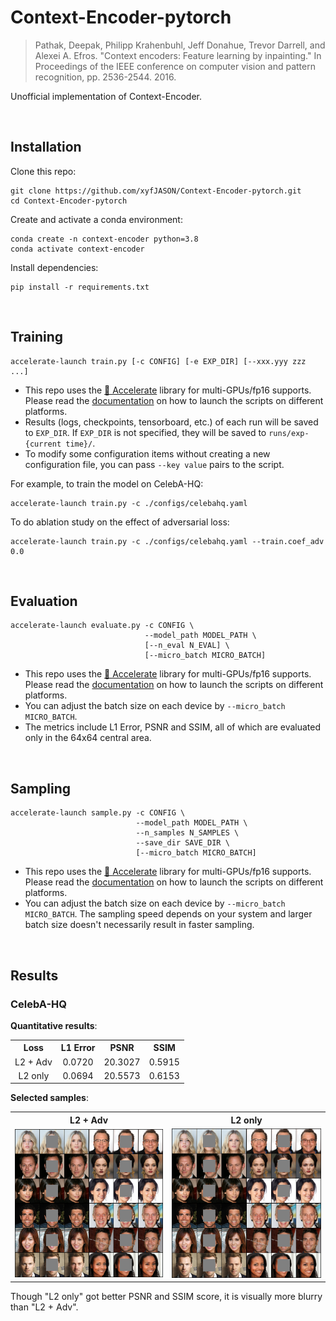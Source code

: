 # Context-Encoder-pytorch

> Pathak, Deepak, Philipp Krahenbuhl, Jeff Donahue, Trevor Darrell, and Alexei A. Efros. "Context encoders: Feature learning by inpainting." In Proceedings of the IEEE conference on computer vision and pattern recognition, pp. 2536-2544. 2016.

Unofficial implementation of Context-Encoder.

<br/>



## Installation

Clone this repo:

```shell
git clone https://github.com/xyfJASON/Context-Encoder-pytorch.git
cd Context-Encoder-pytorch
```

Create and activate a conda environment:

```shell
conda create -n context-encoder python=3.8
conda activate context-encoder
```

Install dependencies:

```shell
pip install -r requirements.txt
```

<br/>



## Training

```shell
accelerate-launch train.py [-c CONFIG] [-e EXP_DIR] [--xxx.yyy zzz ...]
```

- This repo uses the [🤗 Accelerate](https://huggingface.co/docs/accelerate/index) library for multi-GPUs/fp16 supports. Please read the [documentation](https://huggingface.co/docs/accelerate/basic_tutorials/launch#using-accelerate-launch) on how to launch the scripts on different platforms.
- Results (logs, checkpoints, tensorboard, etc.) of each run will be saved to `EXP_DIR`. If `EXP_DIR` is not specified, they will be saved to `runs/exp-{current time}/`.
- To modify some configuration items without creating a new configuration file, you can pass `--key value` pairs to the script.

For example, to train the model on CelebA-HQ:

```shell
accelerate-launch train.py -c ./configs/celebahq.yaml
```

To do ablation study on the effect of adversarial loss:

```shell
accelerate-launch train.py -c ./configs/celebahq.yaml --train.coef_adv 0.0
```

<br/>



## Evaluation

```shell
accelerate-launch evaluate.py -c CONFIG \
                              --model_path MODEL_PATH \
                              [--n_eval N_EVAL] \
                              [--micro_batch MICRO_BATCH]
```

- This repo uses the [🤗 Accelerate](https://huggingface.co/docs/accelerate/index) library for multi-GPUs/fp16 supports. Please read the [documentation](https://huggingface.co/docs/accelerate/basic_tutorials/launch#using-accelerate-launch) on how to launch the scripts on different platforms.
- You can adjust the batch size on each device by `--micro_batch MICRO_BATCH`.
- The metrics include L1 Error, PSNR and SSIM, all of which are evaluated only in the 64x64 central area.

<br/>



## Sampling

```shell
accelerate-launch sample.py -c CONFIG \
                            --model_path MODEL_PATH \
                            --n_samples N_SAMPLES \
                            --save_dir SAVE_DIR \
                            [--micro_batch MICRO_BATCH]
```

- This repo uses the [🤗 Accelerate](https://huggingface.co/docs/accelerate/index) library for multi-GPUs/fp16 supports. Please read the [documentation](https://huggingface.co/docs/accelerate/basic_tutorials/launch#using-accelerate-launch) on how to launch the scripts on different platforms.
- You can adjust the batch size on each device by `--micro_batch MICRO_BATCH`. The sampling speed depends on your system and larger batch size doesn't necessarily result in faster sampling.

<br/>



## Results



### CelebA-HQ

**Quantitative results**:

<table align="center" width=100%/>
  <tr>
    <th align="center">Loss</th>
    <th align="center">L1 Error</th>
    <th align="center">PSNR</th>
    <th align="center">SSIM</th>
  </tr>
  <tr>
    <td align="center">L2 + Adv</td>
    <td align="center">0.0720</td>
    <td align="center">20.3027</td>
    <td align="center">0.5915</td>
  </tr>
  <tr>
    <td align="center">L2 only</td>
    <td align="center">0.0694</td>
    <td align="center">20.5573</td>
    <td align="center">0.6153</td>
  </tr>
</table>

**Selected samples**:

<table align="center" width=100%/>
  <tr>
    <th align="center">L2 + Adv</th>
    <th align="center">L2 only</th>
  </tr>
  <tr>
    <td align="center"><img src="./assets/celebahq.png" /></td>
    <td align="center"><img src="./assets/celebahq-noadv.png" /></td>
  </tr>
</table>
Though "L2 only" got better PSNR and SSIM score, it is visually more blurry than  "L2 + Adv".

